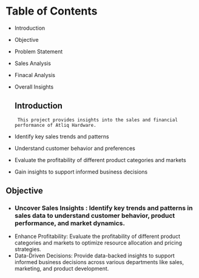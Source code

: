 # Table of Contents
* Introduction
* Objective
* Problem Statement
* Sales Analysis
* Finacal Analysis
* Overall Insights

  ## Introduction
       This project provides insights into the sales and financial performance of Atliq Hardware.

* Identify key sales trends and patterns
* Understand customer behavior and preferences
* Evaluate the profitability of different product categories and markets
* Gain insights to support informed business decisions

## Objective
* ### Uncover Sales Insights : Identify key trends and patterns in sales data to understand customer behavior, product performance, and market dynamics.
* Enhance Profitability: Evaluate the profitability of different product categories and markets to optimize resource allocation and pricing strategies.
* Data-Driven Decisions: Provide data-backed insights to support informed business decisions across various departments like sales, marketing, and product development.

